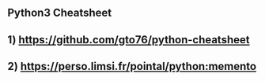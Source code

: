 
## Python3 Cheatsheet

## 1) https://github.com/gto76/python-cheatsheet

## 2) https://perso.limsi.fr/pointal/python:memento

